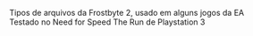 Tipos de arquivos da Frostbyte 2, usado em alguns jogos da EA  
Testado no Need for Speed The Run de Playstation 3  
